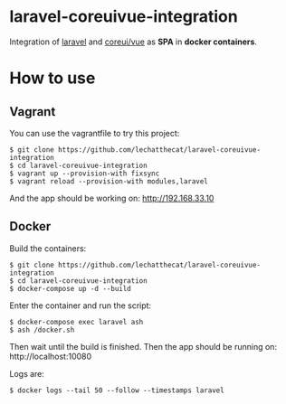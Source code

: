 # laravel-coreuivue-integration
Integration of [laravel](https://github.com/laravel/laravel) and [coreui/vue](https://github.com/coreui/coreui-vue) as **SPA** in **docker containers**.

# How to use
## Vagrant
You can use the vagrantfile to try this project:
```
$ git clone https://github.com/lechatthecat/laravel-coreuivue-integration
$ cd laravel-coreuivue-integration
$ vagrant up --provision-with fixsync
$ vagrant reload --provision-with modules,laravel
```
And the app should be working on: http://192.168.33.10  

## Docker
Build the containers:
```
$ git clone https://github.com/lechatthecat/laravel-coreuivue-integration
$ cd laravel-coreuivue-integration
$ docker-compose up -d --build
```

Enter the container and run the script:
```
$ docker-compose exec laravel ash
$ ash /docker.sh
```

Then wait until the build is finished.
Then the app should be running on: http://localhost:10080

Logs are:
```
$ docker logs --tail 50 --follow --timestamps laravel
```
